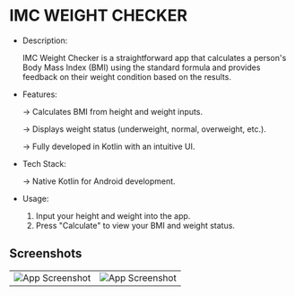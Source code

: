 # IMC WEIGHT CHECKER

<ul>
<li>Description:</li>

IMC Weight Checker is a straightforward app that calculates a person's Body Mass Index (BMI) using the standard formula and provides feedback on their weight condition based on the results.


<li>Features:</li>

-> Calculates BMI from height and weight inputs.

-> Displays weight status (underweight, normal, overweight, etc.).

-> Fully developed in Kotlin with an intuitive UI.


<li>Tech Stack:</li>

-> Native Kotlin for Android development.


<li>Usage:</li>

1. Input your height and weight into the app.
2. Press "Calculate" to view your BMI and weight status.


</ul>


## Screenshots

|   |   |
|:--------------:|:---------------:|
| ![App Screenshot](https://assets.zyrosite.com/cdn-cgi/image/format=auto,w=360,h=649,fit=crop,trim=0;6.182142857142857;0;0/mk3DXyWBRZCxzX6B/01_upscayl_3x_remacri-YanBZZvVlPh9VjnN.png) | ![App Screenshot](https://assets.zyrosite.com/cdn-cgi/image/format=auto,w=360,h=649,fit=crop,trim=0;12.277580071174377;0;0/mk3DXyWBRZCxzX6B/02_upscayl_3x_remacri-mk3DxxpRMKczOxXV.png) |
